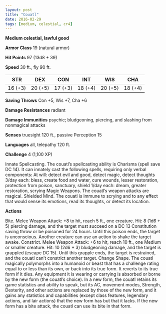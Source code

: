 ```yaml
---
layout: post
title: "Couatl"
date: 2016-02-29
tags: [medium, celestial, cr4]
---
```


**Medium celestial, lawful good**

**Armor Class** 19 (natural armor)

**Hit Points** 97 (13d8 + 39)

**Speed** 30 ft., fly 90 ft.

|   STR   |   DEX   |   CON   |   INT   |   WIS   |   CHA   |
|:-----:|:-----:|:-----:|:-----:|:-----:|:-----:|
| 16 (+3) | 20 (+5) | 17 (+3) | 18 (+4) | 20 (+5) | 18 (+4) |

**Saving Throws** Con +5, Wis +7, Cha +6 

**Damage Resistances** radiant 

**Damage Immunities** psychic; bludgeoning, piercing, and slashing from nonmagical attacks 

**Senses** truesight 120 ft., passive Perception 15 

**Languages** all, telepathy 120 ft. 

**Challenge** 4 (1,100 XP)

Innate Spellcasting. The couatl’s spellcasting ability is Charisma (spell save DC 14). It can innately cast the following spells, requiring only verbal components: At will: detect evil and good, detect magic, detect thoughts 3/day each: bless, create food and water, cure wounds, lesser restoration, protection from poison, sanctuary, shield 1/day each: dream, greater restoration, scrying Magic Weapons. The couatl’s weapon attacks are magical. Shielded Mind. The couatl is immune to scrying and to any effect that would sense its emotions, read its thoughts, or detect its location. 

**Actions** 

Bite. Melee Weapon Attack: +8 to hit, reach 5 ft., one creature. Hit: 8 (1d6 + 5) piercing damage, and the target must succeed on a DC 13 Constitution saving throw or be poisoned for 24 hours. Until this poison ends, the target is unconscious. Another creature can use an action to shake the target awake. Constrict. Melee Weapon Attack: +6 to hit, reach 10 ft., one Medium or smaller creature. Hit: 10 (2d6 + 3) bludgeoning damage, and the target is grappled (escape DC 15). Until this grapple ends, the target is restrained, and the couatl can’t constrict another target. Change Shape. The couatl magically polymorphs into a humanoid or beast that has a challenge rating equal to or less than its own, or back into its true form. It reverts to its true form if it dies. Any equipment it is wearing or carrying is absorbed or borne by the new form (the couatl’s choice). In a new form, the couatl retains its game statistics and ability to speak, but its AC, movement modes, Strength, Dexterity, and other actions are replaced by those of the new form, and it gains any statistics and capabilities (except class features, legendary actions, and lair actions) that the new form has but that it lacks. If the new form has a bite attack, the couatl can use its bite in that form.
